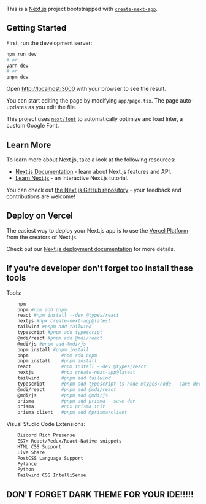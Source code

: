 This is a [Next.js](https://nextjs.org/) project bootstrapped with [`create-next-app`](https://github.com/vercel/next.js/tree/canary/packages/create-next-app).

## Getting Started

First, run the development server:

```bash
npm run dev
# or
yarn dev
# or
pnpm dev
```

Open [http://localhost:3000](http://localhost:3000) with your browser to see the result.

You can start editing the page by modifying `app/page.tsx`. The page auto-updates as you edit the file.

This project uses [`next/font`](https://nextjs.org/docs/basic-features/font-optimization) to automatically optimize and load Inter, a custom Google Font.

## Learn More

To learn more about Next.js, take a look at the following resources:

- [Next.js Documentation](https://nextjs.org/docs) - learn about Next.js features and API.
- [Learn Next.js](https://nextjs.org/learn) - an interactive Next.js tutorial.

You can check out [the Next.js GitHub repository](https://github.com/vercel/next.js/) - your feedback and contributions are welcome!

## Deploy on Vercel

The easiest way to deploy your Next.js app is to use the [Vercel Platform](https://vercel.com/new?utm_medium=default-template&filter=next.js&utm_source=create-next-app&utm_campaign=create-next-app-readme) from the creators of Next.js.

Check out our [Next.js deployment documentation](https://nextjs.org/docs/deployment) for more details.
## If you're developer don't forget too install these tools

Tools:
```bash
    npm
    pnpm #npm add pnpm
    react #npm install --dev @types/react
    nextjs #npx create-next-app@latest
    tailwind #pnpm add tailwind
    typescript #pnpm add typescript
    @mdi/react #pnpm add @mdi/react
    @mdi/js #pnpm add @mdi/js
    pnpm install #pnpm install
    pnpm            #npm add pnpm
    pnpm install    #pnpm install
    react           #npm install --dev @types/react
    nextjs          #npx create-next-app@latest
    tailwind        #pnpm add tailwind
    typescript      #pnpm add typescript ts-node @types/node --save-dev
    @mdi/react      #pnpm add @mdi/react
    @mdi/js         #pnpm add @mdi/js
    prisma          #pnpm add prisma --save-dev
    prisma          #npx prisma init
    prisma client   #pnpm add @prisma/client
```
    

Visual Studio Code Extensions:
```bash
    Discord Rich Presense
    ES7+ React/Redux/React-Native snippets
    HTML CSS Support
    Live Share
    PostCSS Language Support
    Pylance
    Python
    Tailwind CSS IntelliSense
```
## DON'T FORGET DARK THEME FOR YOUR IDE!!!!!
